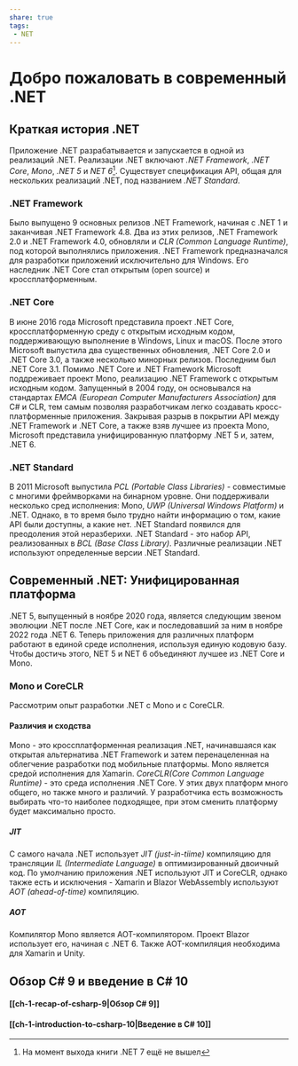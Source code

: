 ```yaml
---
share: true
tags:
 - NET
---
```

# Добро пожаловать в современный .NET
## Краткая история .NET
Приложение .NET разрабатывается и запускается в одной из реализаций .NET. Реализации .NET включают *.NET Framework*, *.NET Core*, *Mono*, *.NET 5* и *NET 6*[^1]. Существует спецификация API, общая для нескольких реализаций .NET, под названием *.NET Standard*.
### .NET Framework
Было выпущено 9 основных релизов .NET Framework, начиная с .NET 1 и заканчивая .NET Framework 4.8. Два из этих релизов, .NET Framework 2.0 и .NET Framework 4.0, обновляли и *CLR (Common Language Runtime)*, под которой выполнялись приложения.
.NET Framework предназначался для разработки приложений исключительно для Windows. Его наследник .NET Core стал открытым (open source) и кроссплатформенным.
### .NET Core
В июне 2016 года Microsoft представила проект .NET Core, кроссплатформенную среду с открытым исходным кодом, поддерживающую выполнение в Windows, Linux и macOS. После этого Microsoft выпустила два существенных обновления, .NET Core 2.0 и .NET Core 3.0, а также несколько минорных релизов. Последним был .NET Core 3.1.
Помимо .NET Core и .NET Framework Microsoft поддреживает проект Mono, реализацию .NET Framework с открытым исходным кодом. Запущенный в 2004 году, он основывался на стандартах *EMCA (European Computer Manufacturers Association)* для C# и CLR, тем самым позволяя разработчикам легко создавать кросс-платформенные приложения.
Закрывая разрыв в покрытии API между .NET Framework и .NET Core, а также взяв лучшее из проекта Mono, Microsoft представила унифицированную платформу .NET 5 и, затем, .NET 6.
### .NET Standard
В 2011 Microsoft выпустила *PCL (Portable Class Libraries)* - совместимые с многими фреймворками на бинарном уровне. Они поддерживали несколько сред исполнения: Mono, *UWP (Universal Windows Platform)* и .NET. Однако, в то время было трудно найти информацию о том, какие API были доступны, а какие нет. .NET Standard появился для преодоления этой неразберихи.
.NET Standard - это набор API, реализованных в *BCL (Base Class Library)*. Различные реализации .NET используют определенные версии .NET Standard.
## Современный .NET: Унифицированная платформа
.NET 5, выпущенный в ноябре 2020 года, является следующим звеном эволюции .NET после .NET Core, как и последовавший за ним в ноябре 2022 года .NET 6. Теперь приложения для различных платформ работают в единой среде исполнения, используя единую кодовую базу. Чтобы достичь этого, NET 5 и NET 6 объединяют лучшее из .NET Core и Mono.
### Mono и CoreCLR
Рассмотрим опыт разработки .NET с Mono и с CoreCLR.
#### Различия и сходства
Mono - это кроссплатформенная реализация .NET, начинавшаяся как открытая альтернатива .NET Framework и затем перенацеленная на облегчение разработки под мобильные платформы. Mono является средой исполнения для Xamarin.
*CoreCLR(Core Common Language Runtime)* - это среда исполнения .NET Core.
У этих двух платформ много общего, но также много и различий. У разработчика есть возможность выбирать что-то наиболее подходящее, при этом сменить платформу будет максимально просто.
##### JIT
С самого начала .NET использует *JIT (just-in-tiime)* компиляцию для трансляции *IL (Intermediate Language)* в оптимизированный двоичный код. По умолчанию приложения .NET используют JIT и CoreCLR, однако также есть и исключения - Xamarin и Blazor WebAssembly используют *AOT (ahead-of-time)* компиляцию.
##### AOT
Компилятор Mono является AOT-компилятором. Проект Blazor использует его, начиная с .NET 6. Также AOT-компиляция необходима для Xamarin и Unity.
## Обзор C\# 9 и введение в C\# 10
#### [[ch-1-recap-of-csharp-9|Обзор С# 9]]
#### [[ch-1-introduction-to-csharp-10|Введение в C# 10]]

[^1]: На момент выхода книги .NET 7 ещё не вышел